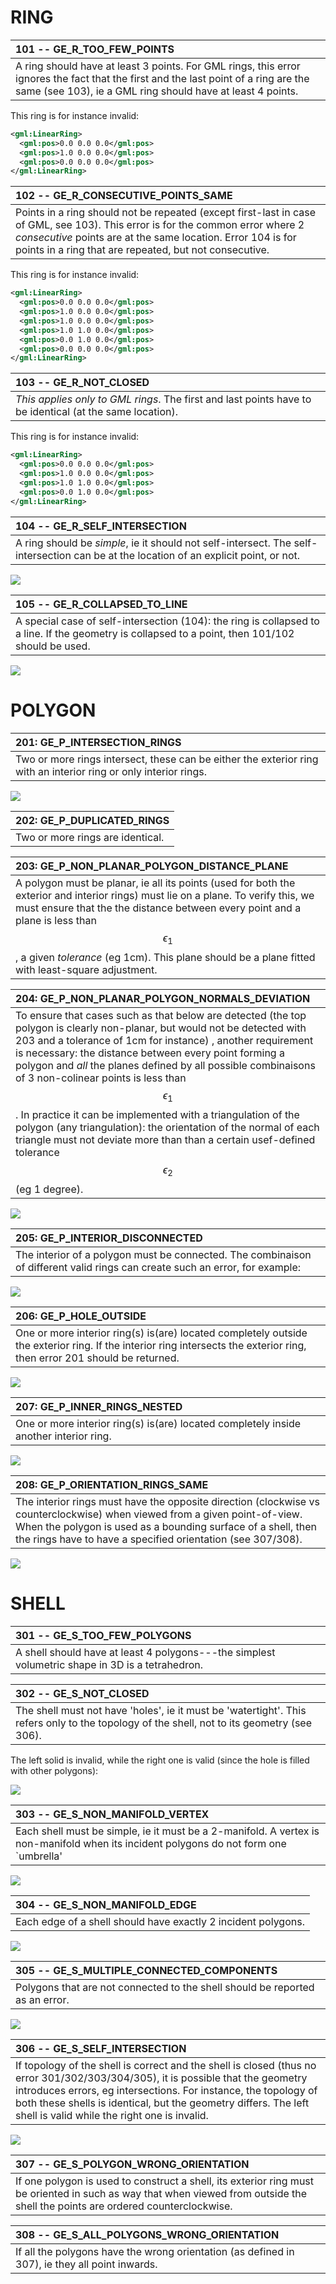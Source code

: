 
# RING

| 101 -- GE_R_TOO_FEW_POINTS |
|:--- |
| A ring should have at least 3 points. For GML rings, this error ignores the fact that the first and the last point of a ring are the same (see 103), ie a GML ring should have at least 4 points. |

This ring is for instance invalid:

```xml
<gml:LinearRing>
  <gml:pos>0.0 0.0 0.0</gml:pos>
  <gml:pos>1.0 0.0 0.0</gml:pos>
  <gml:pos>0.0 0.0 0.0</gml:pos>
</gml:LinearRing>
```

| 102 -- GE_R_CONSECUTIVE_POINTS_SAME |
|:--- |
| Points in a ring should not be repeated (except first-last in case of GML, see 103). This error is for the common error where 2 *consecutive* points are at the same location. Error 104 is for points in a ring that are repeated, but not consecutive. |

This ring is for instance invalid:

```xml
<gml:LinearRing>
  <gml:pos>0.0 0.0 0.0</gml:pos>
  <gml:pos>1.0 0.0 0.0</gml:pos>
  <gml:pos>1.0 0.0 0.0</gml:pos>
  <gml:pos>1.0 1.0 0.0</gml:pos>
  <gml:pos>0.0 1.0 0.0</gml:pos>
  <gml:pos>0.0 0.0 0.0</gml:pos>
</gml:LinearRing>
```

| 103 -- GE_R_NOT_CLOSED |
|:--- |
| *This applies only to GML rings*. The first and last points have to be identical (at the same location). |

This ring is for instance invalid:

```xml
<gml:LinearRing>
  <gml:pos>0.0 0.0 0.0</gml:pos>
  <gml:pos>1.0 0.0 0.0</gml:pos>
  <gml:pos>1.0 1.0 0.0</gml:pos>
  <gml:pos>0.0 1.0 0.0</gml:pos>
</gml:LinearRing>
```

| 104 -- GE_R_SELF_INTERSECTION |
|:--- |
| A ring should be *simple*, ie it should not self-intersect. The self-intersection can be at the location of an explicit point, or not. |

![](figs/104.png)

| 105 -- GE_R_COLLAPSED_TO_LINE |
|:--- |
| A special case of self-intersection (104): the ring is collapsed to a line. If the geometry is collapsed to a point, then 101/102 should be used. | 

![](figs/105.png)


# POLYGON

| 201: GE_P_INTERSECTION_RINGS |
|:--- |
| Two or more rings intersect, these can be either the exterior ring with an interior ring or only interior rings.       |

![](figs/201.png)

| 202: GE_P_DUPLICATED_RINGS |
|:--- |
| Two or more rings are identical.  |


| 203: GE_P_NON_PLANAR_POLYGON_DISTANCE_PLANE |
|:--- |
| A polygon must be planar, ie all its points (used for both the exterior and interior rings) must lie on a plane. To verify this, we must ensure that the the distance between every point and a plane is less than $$\epsilon_1$$, a given *tolerance* (eg 1cm). This plane should be a plane fitted with least-square adjustment. |

| 204: GE_P_NON_PLANAR_POLYGON_NORMALS_DEVIATION |
|:--- |
| To ensure that cases such as that below are detected (the top polygon is clearly non-planar, but would not be detected with 203 and a tolerance of 1cm for instance) , another requirement is necessary: the distance between every point forming a polygon and *all* the planes defined by all possible combinaisons of 3 non-colinear points is less than $$\epsilon_1$$. In practice it can be implemented with a triangulation of the polygon (any triangulation): the orientation of the normal of each triangle must not deviate more than than a certain usef-defined tolerance $$\epsilon_2$$ (eg 1 degree).     |

![](figs/204.png)

| 205: GE_P_INTERIOR_DISCONNECTED |
|:--- |
| The interior of a polygon must be connected. The combinaison of different valid rings can create such an error, for example: |

![](figs/205.png)

| 206: GE_P_HOLE_OUTSIDE |
|:--- |
| One or more interior ring(s) is(are) located completely outside the exterior ring. If the interior ring intersects the exterior ring, then error 201 should be returned. |

![](figs/206.png)

| 207: GE_P_INNER_RINGS_NESTED |
|:--- |
| One or more interior ring(s) is(are) located completely inside another interior ring. |

![](figs/207.png)

| 208: GE_P_ORIENTATION_RINGS_SAME |
|:--- |
| The interior rings must have the opposite direction (clockwise vs counterclockwise) when viewed from a given point-of-view. When the polygon is used as a bounding surface of a shell, then the rings have to have a specified orientation (see 307/308). |

![](figs/208.png)


# SHELL

| 301 -- GE_S_TOO_FEW_POLYGONS |
|:--- |
| A shell should have at least 4 polygons---the simplest volumetric shape in 3D is a tetrahedron. |


| 302 -- GE_S_NOT_CLOSED |
|:--- |
| The shell must not have 'holes', ie it must be 'watertight'. This refers only to the topology of the shell, not to its geometry (see 306). |

The left solid is invalid, while the right one is valid (since the hole is filled with other polygons):

![](figs/302.png)

| 303 -- GE_S_NON_MANIFOLD_VERTEX |
|:--- |
| Each shell must be simple, ie it must be a 2-manifold. A vertex is non-manifold when its incident polygons do not form one `umbrella'|

![](figs/303.png)

| 304 -- GE_S_NON_MANIFOLD_EDGE |
|:--- |
| Each edge of a shell should have exactly 2 incident polygons. |

![](figs/304.png)

| 305 -- GE_S_MULTIPLE_CONNECTED_COMPONENTS |
|:--- |
| Polygons that are not connected to the shell should be reported as an error.  |

![](figs/305.png)

| 306 -- GE_S_SELF_INTERSECTION |
|:--- |
| If topology of the shell is correct and the shell is closed (thus no error 301/302/303/304/305), it is possible that the geometry introduces errors, eg intersections. For instance, the topology of both these shells is identical, but the geometry differs. The left shell is valid while the right one is invalid. |

![](figs/306.png)

| 307 -- GE_S_POLYGON_WRONG_ORIENTATION |
|:--- |
| If one polygon is used to construct a shell, its exterior ring must be oriented in such as way that when viewed from outside the shell the points are ordered counterclockwise. |

| 308 -- GE_S_ALL_POLYGONS_WRONG_ORIENTATION |
|:--- |
| If all the polygons have the wrong orientation (as defined in 307), ie they all point inwards. |


